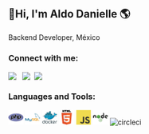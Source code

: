 ## 👋Hi, I'm Aldo Danielle 🌎

Backend Developer, México
<!--
**aldodanielle/aldodanielle** is a ✨ _special_ ✨ repository because its `README.md` (this file) appears on your GitHub profile.


Here are some ideas to get you started:

- 🔭 I’m currently working on ...
- 🌱 I’m currently learning ...
- 👯 I’m looking to collaborate on ...
- 🤔 I’m looking for help with ...
- 💬 Ask me about ...
- 📫 How to reach me: ...
- 😄 Pronouns: ...
- ⚡ Fun fact: ...
-->

<!-- Agregar imagenes --> 
<h3 align="left">Connect with me:</h3>
<p align="left">
  <a href="https://www.linkedin.com/in/aldodanielle" target="blank"><img align="center" src="https://raw.githubusercontent.com/rahuldkjain/github-profile-readme-generator/master/src/images/icons/Social/linked-in-alt.svg"  height="30" /></a> &nbsp;
	<a href="https://twitter.com/aldodanille_" target="blank"><img align="center" src="https://raw.githubusercontent.com/rahuldkjain/github-profile-readme-generator/master/src/images/icons/Social/twitter.svg" height="30" /></a>&nbsp;
	<a href="https://instagram.com/aldodanielle" target="blank"><img align="center" src="https://raw.githubusercontent.com/rahuldkjain/github-profile-readme-generator/master/src/images/icons/Social/instagram.svg" height="30" /></a>&nbsp;
</p>

<!-- Agregar imagenes --> 
<h3 align="left">Languages and Tools:</h3>
<p align="left">
	<img src="https://raw.githubusercontent.com/devicons/devicon/master/icons/php/php-original.svg" alt="php" height="30" /></a>
	<img src="https://raw.githubusercontent.com/devicons/devicon/master/icons/mysql/mysql-original-wordmark.svg" alt="mysql" height="30" /></a>
	<img src="https://raw.githubusercontent.com/devicons/devicon/master/icons/docker/docker-original-wordmark.svg" alt="docker" height="30" /></a>
	<img src="https://raw.githubusercontent.com/devicons/devicon/master/icons/html5/html5-original-wordmark.svg" alt="html5" height="30" /></a>
	<img src="https://raw.githubusercontent.com/devicons/devicon/master/icons/javascript/javascript-original.svg" alt="javascript" height="30" /></a>
	<img src="https://raw.githubusercontent.com/devicons/devicon/master/icons/nodejs/nodejs-original-wordmark.svg" alt="nodejs" height="30" /></a>
	<img src="https://www.vectorlogo.zone/logos/circleci/circleci-icon.svg" alt="circleci" height="30" /></a>
</p> 
